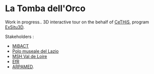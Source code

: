 # La Tomba dell'Orco

Work in progress.. 3D interactive tour on the behalf of [CeTHiS](https://cethis.univ-tours.fr/), program [ExSitu3D](http://exsitu3d.archeo3d.net).

Stakeholders :

- [MiBACT](https://www.beniculturali.it/mibac/export/MiBAC/)
- [Polo museale del Lazio](http://www.polomusealelazio.beniculturali.it/)
- [MSH Val de Loire](https://www.msh-vdl.fr/)
- [EfR](https://www.efrome.it/)
- [ARPAMED](https://www.arpamed.fr/).
